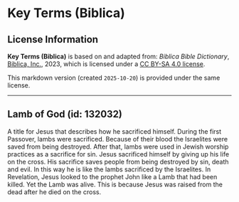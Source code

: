 # Key Terms (Biblica)

## License Information

**Key Terms (Biblica)** is based on and adapted from: _Biblica Bible Dictionary_, [Biblica, Inc.](https://www.biblica.com/), 2023, which is licensed under a [CC BY-SA 4.0 license](https://creativecommons.org/licenses/by-sa/4.0/legalcode.en).

This markdown version (created `2025-10-20`) is provided under the same license.



--------------------------------

## Lamb of God (id: 132032)

A title for Jesus that describes how he sacrificed himself. During the first Passover, lambs were sacrificed. Because of their blood the Israelites were saved from being destroyed. After that, lambs were used in Jewish worship practices as a sacrifice for sin. Jesus sacrificed himself by giving up his life on the cross. His sacrifice saves people from being destroyed by sin, death and evil. In this way he is like the lambs sacrificed by the Israelites. In Revelation, Jesus looked to the prophet John like a Lamb that had been killed. Yet the Lamb was alive. This is because Jesus was raised from the dead after he died on the cross.


